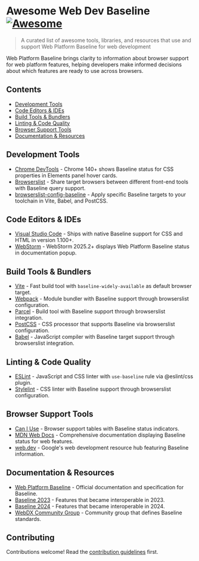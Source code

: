 # Awesome Web Dev Baseline [![Awesome](https://awesome.re/badge.svg)](https://awesome.re)

> A curated list of awesome tools, libraries, and resources that use and support Web Platform Baseline for web development

Web Platform Baseline brings clarity to information about browser support for web platform features, helping developers make informed decisions about which features are ready to use across browsers.

## Contents

- [Development Tools](#development-tools)
- [Code Editors & IDEs](#code-editors--ides)
- [Build Tools & Bundlers](#build-tools--bundlers)
- [Linting & Code Quality](#linting--code-quality)
- [Browser Support Tools](#browser-support-tools)
- [Documentation & Resources](#documentation--resources)

## Development Tools

- [Chrome DevTools](https://developer.chrome.com/docs/devtools/) - Chrome 140+ shows Baseline status for CSS properties in Elements panel hover cards.
- [Browserslist](https://github.com/browserslist/browserslist) - Share target browsers between different front-end tools with Baseline query support.
- [browserslist-config-baseline](https://www.npmjs.com/package/browserslist-config-baseline) - Apply specific Baseline targets to your toolchain in Vite, Babel, and PostCSS.

## Code Editors & IDEs

- [Visual Studio Code](https://code.visualstudio.com/) - Ships with native Baseline support for CSS and HTML in version 1.100+.
- [WebStorm](https://www.jetbrains.com/webstorm/) - WebStorm 2025.2+ displays Web Platform Baseline status in documentation popup.

## Build Tools & Bundlers

- [Vite](https://vitejs.dev/) - Fast build tool with `baseline-widely-available` as default browser target.
- [Webpack](https://webpack.js.org/) - Module bundler with Baseline support through browserslist configuration.
- [Parcel](https://parceljs.org/) - Build tool with Baseline support through browserslist integration.
- [PostCSS](https://postcss.org/) - CSS processor that supports Baseline via browserslist configuration.
- [Babel](https://babeljs.io/) - JavaScript compiler with Baseline target support through browserslist integration.

## Linting & Code Quality

- [ESLint](https://eslint.org/) - JavaScript and CSS linter with `use-baseline` rule via @eslint/css plugin.
- [Stylelint](https://stylelint.io/) - CSS linter with Baseline support through browserslist configuration.


## Browser Support Tools

- [Can I Use](https://caniuse.com/) - Browser support tables with Baseline status indicators.
- [MDN Web Docs](https://developer.mozilla.org/) - Comprehensive documentation displaying Baseline status for web features.
- [web.dev](https://web.dev/) - Google's web development resource hub featuring Baseline information.

## Documentation & Resources

- [Web Platform Baseline](https://web.dev/baseline) - Official documentation and specification for Baseline.
- [Baseline 2023](https://web.dev/baseline/2023/) - Features that became interoperable in 2023.
- [Baseline 2024](https://web.dev/baseline/2024/) - Features that became interoperable in 2024.
- [WebDX Community Group](https://www.w3.org/community/webdx/) - Community group that defines Baseline standards.






## Contributing

Contributions welcome! Read the [contribution guidelines](contributing.md) first.

